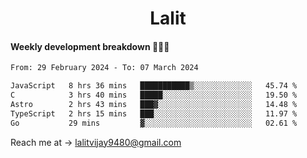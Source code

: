 <h1 align="center">Lalit</h1>

#### Weekly development breakdown 👨🏻‍💻
<!--START_SECTION:waka-->

```txt
From: 29 February 2024 - To: 07 March 2024

JavaScript   8 hrs 36 mins   ███████████▒░░░░░░░░░░░░░   45.74 %
C            3 hrs 40 mins   █████░░░░░░░░░░░░░░░░░░░░   19.50 %
Astro        2 hrs 43 mins   ███▓░░░░░░░░░░░░░░░░░░░░░   14.48 %
TypeScript   2 hrs 15 mins   ███░░░░░░░░░░░░░░░░░░░░░░   11.97 %
Go           29 mins         ▓░░░░░░░░░░░░░░░░░░░░░░░░   02.61 %
```

<!--END_SECTION:waka-->

Reach me at → lalitvijay9480@gmail.com
